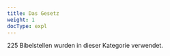 ```yaml
---
title: Das Gesetz
weight: 1
docType: expl
---
```


225 Bibelstellen wurden in dieser Kategorie verwendet.

